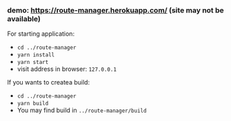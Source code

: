 ### demo: https://route-manager.herokuapp.com/ (site may not be available)

For starting application:
- `cd ../route-manager`
- `yarn install`
- `yarn start`
- visit address in browser: `127.0.0.1`

If you wants to createa build:
- `cd ../route-manager`
- `yarn build`
- You may find build in `../route-manager/build`


